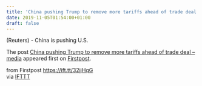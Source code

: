 ```yaml
---
title: 'China pushing Trump to remove more tariffs ahead of trade deal – media'
date: 2019-11-05T01:54:00+01:00
draft: false
---
```


(Reuters) - China is pushing U.S.

The post [China pushing Trump to remove more tariffs ahead of trade deal – media](http://www.firstpost.com/business/china-pushing-trump-to-remove-more-tariffs-ahead-of-trade-deal-media-7601431.html) appeared first on [Firstpost](http://www.firstpost.com).

  
  
from Firstpost https://ift.tt/32jjHqG  
via [IFTTT](https://ifttt.com/?ref=da&site=blogger)